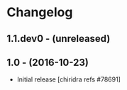 Changelog
=========

1.1.dev0 - (unreleased)
-----------------------

1.0 - (2016-10-23)
------------------
* Initial release
  [chiridra refs #78691]
